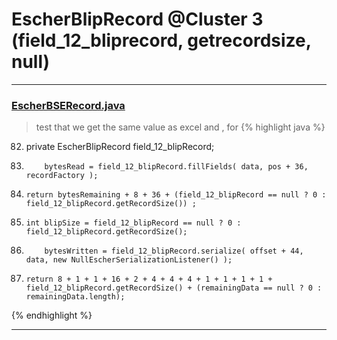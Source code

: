 # EscherBlipRecord @Cluster 3 (field_12_bliprecord, getrecordsize, null)

***

### [EscherBSERecord.java](https://searchcode.com/codesearch/view/15642608/)
> test that we get the same value as excel and , for 
{% highlight java %}
82. private EscherBlipRecord field_12_blipRecord;
116.         bytesRead = field_12_blipRecord.fillFields( data, pos + 36, recordFactory );
133.     return bytesRemaining + 8 + 36 + (field_12_blipRecord == null ? 0 : field_12_blipRecord.getRecordSize()) ;
156.     int blipSize = field_12_blipRecord == null ? 0 : field_12_blipRecord.getRecordSize();
175.         bytesWritten = field_12_blipRecord.serialize( offset + 44, data, new NullEscherSerializationListener() );
193.     return 8 + 1 + 1 + 16 + 2 + 4 + 4 + 4 + 1 + 1 + 1 + 1 + field_12_blipRecord.getRecordSize() + (remainingData == null ? 0 : remainingData.length);
{% endhighlight %}

***

